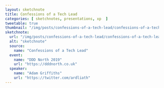 ```yaml
---
layout: sketchnote
title: Confessions of a Tech Lead
categories: [ sketchnotes, presentations, xp  ]
tweetable: true
thumbnail: "/img/posts/confessions-of-a-tech-lead/confessions-of-a-tech-lead.jpg"
sketchnote:
  url: "/img/posts/confessions-of-a-tech-lead/confessions-of-a-tech-lead.png"
  alt: "sketchnote"
  source:
    name: "Confessions of a Tech Lead"
  event:
    name: "DDD North 2019"
    url: "https://dddnorth.co.uk"
  speaker:
    name: "Adam Griffiths"
    url: "https://twitter.com/ardliath"
---
```


